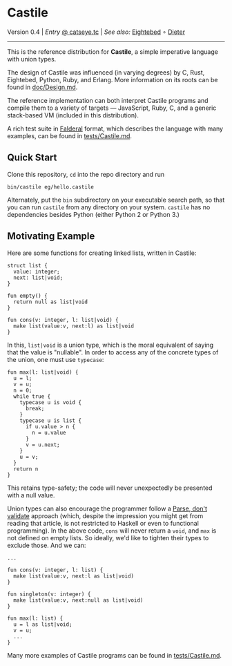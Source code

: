 Castile
=======

Version 0.4 | _Entry_ [@ catseye.tc](https://catseye.tc/node/Castile)
| _See also:_ [Eightebed](https://github.com/catseye/Eightebed#readme)
∘ [Dieter](https://github.com/catseye/Dieter#readme)

- - - -

This is the reference distribution for **Castile**, a simple imperative
language with union types.

The design of Castile was influenced (in varying degrees) by C, Rust,
Eightebed, Python, Ruby, and Erlang.  More information on its roots can
be found in [doc/Design.md](doc/Design.md).

The reference implementation can both interpret Castile programs and
compile them to a variety of targets — JavaScript, Ruby, C, and a generic
stack-based VM (included in this distribution).

A rich test suite in [Falderal][] format, which describes the language
with many examples, can be found in [tests/Castile.md](tests/Castile.md).

Quick Start
-----------

Clone this repository, `cd` into the repo directory and run

    bin/castile eg/hello.castile

Alternately, put the `bin` subdirectory on your executable search path, so
that you can run `castile` from any directory on your system.  `castile`
has no dependencies besides Python (either Python 2 or Python 3.)

Motivating Example
------------------

Here are some functions for creating linked lists, written in Castile:

    struct list {
      value: integer;
      next: list|void;
    }

    fun empty() {
      return null as list|void
    }

    fun cons(v: integer, l: list|void) {
      make list(value:v, next:l) as list|void
    }

In this, `list|void` is a union type, which is the moral equivalent of
saying that the value is "nullable".  In order to access any of the
concrete types of the union, one must use `typecase`:

    fun max(l: list|void) {
      u = l;
      v = u;
      n = 0;
      while true {
        typecase u is void {
          break;
        }
        typecase u is list {
          if u.value > n {
            n = u.value
          }
          v = u.next;
        }
        u = v;
      }
      return n
    }

This retains type-safety; the code will never unexpectedly be presented
with a null value.

Union types can also encourage the programmer follow a [Parse, don't validate][]
approach (which, despite the impression you might get from reading that article,
is not restricted to Haskell or even to functional programming).  In the above
code, `cons` will never return a `void`, and `max` is not defined on empty lists.
So ideally, we'd like to tighten their types to exclude those.  And we can:

    ...

    fun cons(v: integer, l: list) {
      make list(value:v, next:l as list|void)
    }

    fun singleton(v: integer) {
      make list(value:v, next:null as list|void)
    }

    fun max(l: list) {
      u = l as list|void;
      v = u;
      ...
    }

Many more examples of Castile programs can be found in
[tests/Castile.md](tests/Castile.md).

[Falderal]: https://catseye.tc/node/Falderal
[Parse, don't validate]: https://lexi-lambda.github.io/blog/2019/11/05/parse-don-t-validate/
